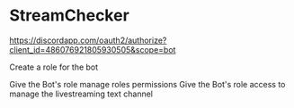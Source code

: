 # StreamChecker


https://discordapp.com/oauth2/authorize?client_id=486076921805930505&scope=bot

Create a role for the bot

Give the Bot's role manage roles permissions
Give the Bot's role access to manage the livestreaming text channel